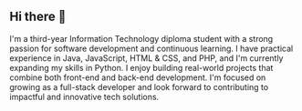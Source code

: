 ## Hi there 👋

I'm a third-year Information Technology diploma student with a strong passion for software development and continuous learning. I have practical experience in Java, JavaScript, HTML & CSS, and PHP, and I'm currently expanding my skills in Python. I enjoy building real-world projects that combine both front-end and back-end development. I'm focused on growing as a full-stack developer and look forward to contributing to impactful and innovative tech solutions.
